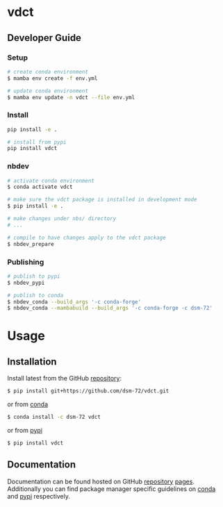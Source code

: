 # vdct

<!-- WARNING: THIS FILE WAS AUTOGENERATED! DO NOT EDIT! -->

## Developer Guide

### Setup

``` sh
# create conda environment
$ mamba env create -f env.yml

# update conda environment
$ mamba env update -n vdct --file env.yml
```

### Install

``` sh
pip install -e .

# install from pypi
pip install vdct
```

### nbdev

``` sh
# activate conda environment
$ conda activate vdct

# make sure the vdct package is installed in development mode
$ pip install -e .

# make changes under nbs/ directory
# ...

# compile to have changes apply to the vdct package
$ nbdev_prepare
```

### Publishing

``` sh
# publish to pypi
$ nbdev_pypi

# publish to conda
$ nbdev_conda --build_args '-c conda-forge'
$ nbdev_conda --mambabuild --build_args '-c conda-forge -c dsm-72'
```

# Usage

## Installation

Install latest from the GitHub
[repository](https://github.com/dsm-72/vdct):

``` sh
$ pip install git+https://github.com/dsm-72/vdct.git
```

or from [conda](https://anaconda.org/dsm-72/vdct)

``` sh
$ conda install -c dsm-72 vdct
```

or from [pypi](https://pypi.org/project/vdct/)

``` sh
$ pip install vdct
```

## Documentation

Documentation can be found hosted on GitHub
[repository](https://github.com/dsm-72/vdct)
[pages](https://dsm-72.github.io/vdct/). Additionally you can find
package manager specific guidelines on
[conda](https://anaconda.org/dsm-72/vdct) and
[pypi](https://pypi.org/project/vdct/) respectively.
